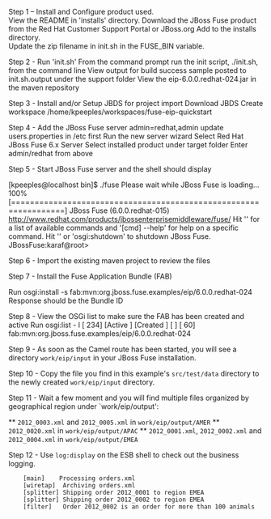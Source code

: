 Step 1 – Install and Configure product used.  
View the README in 'installs' directory. 
Download the JBoss Fuse product from the Red Hat Customer Support Portal or JBoss.org 
Add to the installs directory.  
Update the zip filename in init.sh in the FUSE_BIN variable.

Step 2 - Run 'init.sh'
From the command prompt run the init script, ./init.sh, from the command line
View output for build success
sample posted to init.sh.output under the support folder 
View the eip-6.0.0.redhat-024.jar in the maven repository

Step 3 - Install and/or Setup JBDS for project import
Download JBDS
Create workspace /home/kpeeples/workspaces/fuse-eip-quickstart

Step 4 - Add the JBoss Fuse server
admin=redhat,admin update users.properties in /etc first
Run the new server wizard 
Select Red Hat JBoss Fuse 6.x Server
Select installed product under target folder
Enter admin/redhat from above

Step 5 - Start JBoss Fuse server and the shell should display
 
[kpeeples@localhost bin]$ ./fuse Please wait while JBoss Fuse is loading... 100% [=================================================================]
JBoss Fuse (6.0.0.redhat-015) http://www.redhat.com/products/jbossenterprisemiddleware/fuse/
Hit '' for a list of available commands and '[cmd] --help' for help on a specific command. Hit '' or 'osgi:shutdown' to shutdown JBoss Fuse.
JBossFuse:karaf@root>

Step 6 - Import the existing maven project to review the files

Step 7 - Install the Fuse Application Bundle (FAB) 

Run osgi:install -s fab:mvn:org.jboss.fuse.examples/eip/6.0.0.redhat-024
Response should be the Bundle ID

Step 8 - View the OSGi list to make sure the FAB has been created and active
Run osgi:list - l
[ 234] [Active     ] [Created     ] [       ] [   60] fab:mvn:org.jboss.fuse.examples/eip/6.0.0.redhat-024

Step 9 -  As soon as the Camel route has been started, you will see a directory `work/eip/input` in your JBoss Fuse installation.

Step 10 - Copy the file you find in this example's `src/test/data` directory to the newly created `work/eip/input` directory.

Step 11 -  Wait a few moment and you will find multiple files organized by geographical region under `work/eip/output':

** `2012_0003.xml` and `2012_0005.xml` in `work/eip/output/AMER`
** `2012_0020.xml` in `work/eip/output/APAC`
** `2012_0001.xml`, `2012_0002.xml` and `2012_0004.xml` in `work/eip/output/EMEA`

Step 12 -  Use `log:display` on the ESB shell to check out the business logging.

        [main]    Processing orders.xml
        [wiretap]  Archiving orders.xml
        [splitter] Shipping order 2012_0001 to region EMEA
        [splitter] Shipping order 2012_0002 to region EMEA
        [filter]   Order 2012_0002 is an order for more than 100 animals
